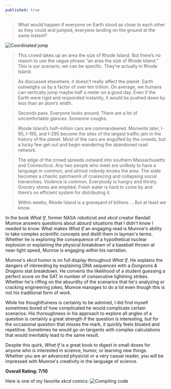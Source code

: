 ```yaml
---
published: true
---
```


> What would happen if everyone on Earth stood as close to each other as they could and jumped, everyone landing on the ground at the same instant?

![Coordinated jump](https://149664534.v2.pressablecdn.com/wp-content/uploads/2014/09/xkcd-jumping.jpg)

> This crowd takes up an area the size of Rhode Island. But there’s no reason to use the vague phrase “an area the size of Rhode Island.” This is our scenario; we can be specific. They’re actually in Rhode Island.

> As discussed elsewhere, it doesn’t really affect the planet. Earth outweighs us by a factor of over ten trillion. On average, we humans can vertically jump maybe half a meter on a good day. Even if the Earth were rigid and responded instantly, it would be pushed down by less than an atom’s width.

> Seconds pass. Everyone looks around. There are a lot of uncomfortable glances. Someone coughs.

> Rhode Island’s half-million cars are commandeered. Moments later, I-95, I-195, and I-295 become the sites of the largest traffic jam in the history of the planet. Most of the cars are engulfed by the crowds, but a lucky few get out and begin wandering the abandoned road network.

> The edge of the crowd spreads outward into southern Massachusetts and Connecticut. Any two people who meet are unlikely to have a language in common, and almost nobody knows the area. The state becomes a chaotic patchwork of coalescing and collapsing social hierarchies. Violence is common. Everybody is hungry and thirsty. Grocery stores are emptied. Fresh water is hard to come by and there’s no efficient system for distributing it.

> Within weeks, Rhode Island is a graveyard of billions ... But at least we know.

In the book _What If_, former NASA roboticist and _xkcd_ creator Randall Munroe answers questions about absurd situations that I didn't know I needed to know. What makes _What If_ an engaging read is Munroe's ability to take complex scientific concepts and distill them in layman's terms. Whether he is exploring the consequence of a hypothetical nuclear explosion or explaining the physical breakdown of a baseball thrown at near-light speed, Munroe is engaging within his narration.

Munroe's _xkcd_ humor is on full display throughout _What If_. He explains the dangers of inbreeding by explaining DNA sequences with a _Dungeons & Dragons_ stat breakdown. He converts the likelihood of a student guessing a perfect score on the SAT in number of consecutive lightning strikes. Whether he's riffing on the absurdity of the scenarios that he's analyzing or cracking engineering jokes, Munroe manages to do a lot even though this is not his traditional form of work.

While his thoughtfulness is certainly to be admired, I did find myself sometimes bored of how complicated he would complicate certain scenarios. His thoroughness in his approach to explore all angles of a question is certainly a great strength if the question is interesting, but for the occasional question that misses the mark, it quickly feels bloated and repetitive. Sometimes he would go on tangents with complex calculations that would inevitably lead to the same result.

Despite this quirk, _What If_ is a great book to digest in small doses for anyone who is interested in science, humor, or learning new things. Whether you are an advanced physicist or a very casual reader, you will be impressed with Munroe's creativity in the language of science.

**Overall Rating: 7/10**

Here is one of my favorite _xkcd_ comics:
![Compiling code](https://images.saymedia-content.com/.image/c_limit%2Ccs_srgb%2Cq_auto:eco%2Cw_413/MTc2Mjg2Mzk4NDc4ODIwNTI1/best-of-xkcd.webp)